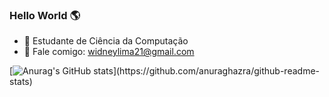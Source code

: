 ### Hello World 🌎

- 🔭 Estudante de Ciência da Computação
- 🌱 Fale comigo: widneylima21@gmail.com
 
[![Anurag's GitHub stats](https://github-readme-stats.vercel.app/api?username=widneyl&show_icons=true&theme=tokyonight&hide=contribs,)](https://github.com/anuraghazra/github-readme-stats)
